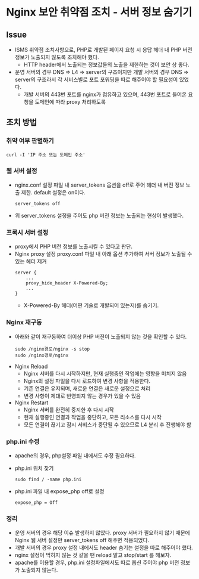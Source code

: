 # Nginx 보안 취약점 조치 - 서버 정보 숨기기

## Issue

- ISMS 취약점 조치사항으로, PHP로 개발된 페이지 요청 시 응답 헤더 내 PHP 버전 정보가 노출되지 않도록 조치해야 했다.
  - HTTP header에서 노출되는 정보값들의 노출을 제한하는 것이 보안 상 좋다.
- 운영 서버의 경우 DNS => L4 => server의 구조이지만 개발 서버의 경우 DNS => server의 구조라서 각 서비스별로 포트 포워딩을 따로 해주어야 할 필요성이 있었다.
  - 개발 서버의 443번 포트를 nginx가 점유하고 있으며, 443번 포트로 들어온 요청을 도메인에 따라 proxy 처리하도록

## 조치 방법

### 취약 여부 판별하기

```
curl -I 'IP 주소 또는 도메인 주소'
```

### 웹 서버 설정

- nginx.conf 설정 파일 내 server_tokens 옵션을 off로 주어 헤더 내 버전 정보 노출 제한. default 설정은 on이다.
  ```
  server_tokens off
  ```
- 위 server_tokens 설정을 주어도 php 버전 정보는 노출되는 현상이 발생했다.

### 프록시 서버 설정

- proxy에서 PHP 버전 정보를 노출시킬 수 있다고 판단.
- Nginx proxy 설정 proxy.conf 파일 내 아래 옵션 추가하여 서버 정보가 노출될 수 있는 헤더 제거
  ```
  server {
      ...
      proxy_hide_header X-Powered-By;
      ...
  }
  ```
  - X-Powered-By 헤더(어떤 기술로 개발되어 있는지)를 숨기기.

### Nginx 재구동

- 아래와 같이 재구동하여 더이상 PHP 버전이 노출되지 않는 것을 확인할 수 있다.
  ```
  sudo /nginx경로/nginx -s stop
  sudo /nginx경로/nginx
  ```
- Nginx Reload
  - Nginx 서버를 다시 시작하지만, 현재 실행중인 작업에는 영향을 미치지 않음
  - Nginx의 설정 파일을 다시 로드하여 변경 사항을 적용한다.
  - 기존 연결은 유지되며, 새로운 연결은 새로운 설정으로 처리
  - 변경 사항이 제대로 반영되지 않는 경우가 있을 수 있음
- Nginx Restart
  - Nginx 서버를 완전히 중지한 후 다시 시작
  - 현재 실행중인 연결과 작업을 중단하고, 모든 리소스를 다시 시작
  - 모든 연결이 끊기고 잠시 서비스가 중단될 수 있으므로 L4 분리 후 진행해야 함

### php.ini 수정

- apache의 경우, php설정 파일 내에서도 수정 필요하다.

* php.ini 위치 찾기
  ```
  sudo find / -name php.ini
  ```
* php.ini 파일 내 expose_php off로 설정
  ```
  expose_php = Off
  ```

### 정리

- 운영 서버의 경우 해당 이슈 발생하지 않았다. proxy 서버가 필요하지 않기 때문에 Nginx 웹 서버 설정만 server_tokens off 해주면 적용되었다.
- 개발 서버의 경우 proxy 설정 내에서도 header 숨기는 설정을 따로 해주어야 했다.
- nginx 설정이 먹히지 않는 것 같을 땐 reload 말고 stop/start 를 해보자.
- apache를 이용할 경우, php.ini 설정파일에서도 따로 옵션 주어야 php 버전 정보가 노출되지 않는다.
